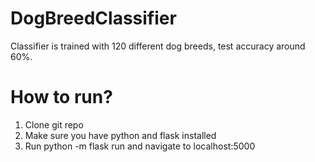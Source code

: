 # DogBreedClassifier

Classifier is trained with 120 different dog breeds, test accuracy around 60%.

# How to run?

1. Clone git repo
2. Make sure you have python and flask installed
3. Run python -m flask run and navigate to localhost:5000
